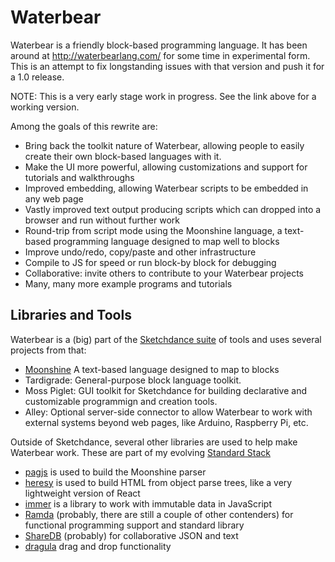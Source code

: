 # Waterbear

Waterbear is a friendly block-based programming language. It has been around at http://waterbearlang.com/ for some time in experimental form. This is an attempt to fix longstanding issues with that version and push it for a 1.0 release.

NOTE: This is a very early stage work in progress. See the link above for a working version.

Among the goals of this rewrite are:

* Bring back the toolkit nature of Waterbear, allowing people to easily create their own block-based languages with it.
* Make the UI more powerful, allowing customizations and support for tutorials and walkthroughs
* Improved embedding, allowing Waterbear scripts to be embedded in any web page
* Vastly improved text output producing scripts which can dropped into a browser and run without further work
* Round-trip from script mode using the Moonshine language, a text-based programming language designed to map well to blocks
* Improve undo/redo, copy/paste and other infrastructure
* Compile to JS for speed or run block-by block for debugging
* Collaborative: invite others to contribute to your Waterbear projects
* Many, many more example programs and tutorials

## Libraries and Tools

Waterbear is a (big) part of the [Sketchdance suite](https://hackmd.io/@dethe/rJHyDz3eS) of tools and uses several projects from that:

* [Moonshine](https://hackmd.io/MPFE8cvQQOeP1bFb54FqCg) A text-based language designed to map to blocks
* Tardigrade: General-purpose block language toolkit.
* Moss Piglet: GUI toolkit for Sketchdance for building declarative and customizable programmign and creation tools.
* Alley: Optional server-side connector to allow Waterbear to work with external systems beyond web pages, like Arduino, Raspberry Pi, etc.

Outside of Sketchdance, several other libraries are used to help make Waterbear work. These are part of my evolving [Standard Stack](https://hackmd.io/@dethe/rJHyDz3eS)

* [pagjs](https://pegjs.org/) is used to build the Moonshine parser
* [heresy](https://github.com/WebReflection/heresy/) is used to build HTML from object parse trees, like a very lightweight version of React
* [immer](https://medium.com/hackernoon/introducing-immer-immutability-the-easy-way-9d73d8f71cb3) is a library to work with immutable data in JavaScript
* [Ramda](https://ramdajs.com/) (probably, there are still a couple of other contenders) for functional programming support and standard library
* [ShareDB](https://github.com/share/sharedb) (probably) for collaborative JSON and text
* [dragula](https://bevacqua.github.io/dragula/) drag and drop functionality
